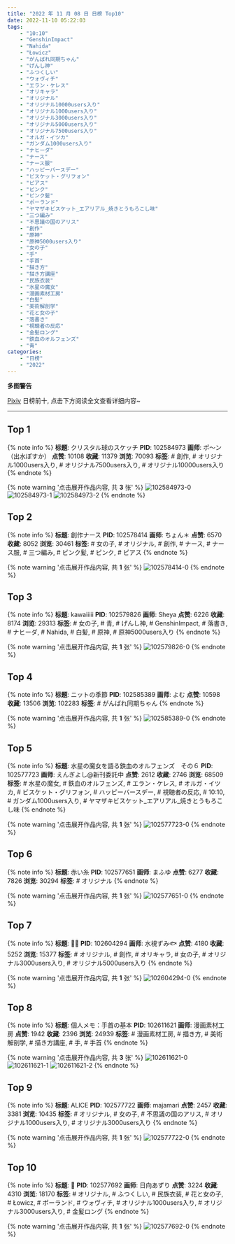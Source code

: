 ```yaml
---
title: "2022 年 11 月 08 日 日榜 Top10"
date: 2022-11-10 05:22:03
tags:
    - "10:10"
    - "GenshinImpact"
    - "Nahida"
    - "Łowicz"
    - "がんばれ同期ちゃん"
    - "げんし神"
    - "ふつくしい"
    - "ウォヴィチ"
    - "エラン・ケレス"
    - "オリキャラ"
    - "オリジナル"
    - "オリジナル10000users入り"
    - "オリジナル1000users入り"
    - "オリジナル3000users入り"
    - "オリジナル5000users入り"
    - "オリジナル7500users入り"
    - "オルガ・イツカ"
    - "ガンダム1000users入り"
    - "ナヒーダ"
    - "ナース"
    - "ナース服"
    - "ハッピーバースデー"
    - "ビスケット・グリフォン"
    - "ピアス"
    - "ピンク"
    - "ピンク髪"
    - "ポーランド"
    - "ヤマザキビスケット_エアリアル_焼きとうもろこし味"
    - "三つ編み"
    - "不思議の国のアリス"
    - "創作"
    - "原神"
    - "原神5000users入り"
    - "女の子"
    - "手"
    - "手首"
    - "描き方"
    - "描き方講座"
    - "民族衣装"
    - "水星の魔女"
    - "漫画素材工房"
    - "白髪"
    - "美術解剖学"
    - "花と女の子"
    - "落書き"
    - "視聴者の反応"
    - "金髪ロング"
    - "鉄血のオルフェンズ"
    - "青"
categories:
    - "日榜"
    - "2022"
---
```


<i class="fa fa-triangle-exclamation"></i>**多图警告**<i class="fa fa-triangle-exclamation"></i>

[Pixiv](https://www.pixiv.net/) 日榜前十, 点击下方阅读全文查看详细内容~

<!-- more -->

---

## Top 1

{% note info %}
**标题**: クリスタル球のスケッチ
**PID**: 102584973 **画师**: ポ～ン（出水ぽすか）
**点赞**: 10108 **收藏**: 11379 **浏览**: 70093
**标签**: # 創作, # オリジナル1000users入り, # オリジナル7500users入り, # オリジナル10000users入り
{% endnote %}

{% note warning '点击展开作品内容, 共 **3** 张' %}
![102584973-0](https://i.pixiv.re/img-original/img/2022/11/07/07/30/01/102584973_p0.jpg)
![102584973-1](https://i.pixiv.re/img-original/img/2022/11/07/07/30/01/102584973_p1.jpg)
![102584973-2](https://i.pixiv.re/img-original/img/2022/11/07/07/30/01/102584973_p2.jpg)
{% endnote %}

## Top 2

{% note info %}
**标题**: 創作ナース
**PID**: 102578414 **画师**: ちょん＊
**点赞**: 6570 **收藏**: 8052 **浏览**: 30461
**标签**: # 女の子, # オリジナル, # 創作, # ナース, # ナース服, # 三つ編み, # ピンク髪, # ピンク, # ピアス
{% endnote %}

{% note warning '点击展开作品内容, 共 **1** 张' %}
![102578414-0](https://i.pixiv.re/img-original/img/2022/11/07/00/12/45/102578414_p0.png)
{% endnote %}

## Top 3

{% note info %}
**标题**: kawaiiiii
**PID**: 102579826 **画师**: Sheya
**点赞**: 6226 **收藏**: 8174 **浏览**: 29313
**标签**: # 女の子, # 青, # げんし神, # GenshinImpact, # 落書き, # ナヒーダ, # Nahida, # 白髪, # 原神, # 原神5000users入り
{% endnote %}

{% note warning '点击展开作品内容, 共 **1** 张' %}
![102579826-0](https://i.pixiv.re/img-original/img/2022/11/07/01/00/11/102579826_p0.jpg)
{% endnote %}

## Top 4

{% note info %}
**标题**: ニットの季節
**PID**: 102585389 **画师**: よむ
**点赞**: 10598 **收藏**: 13506 **浏览**: 102283
**标签**: # がんばれ同期ちゃん
{% endnote %}

{% note warning '点击展开作品内容, 共 **1** 张' %}
![102585389-0](https://i.pixiv.re/img-original/img/2022/11/07/08/07/20/102585389_p0.png)
{% endnote %}

## Top 5

{% note info %}
**标题**: 水星の魔女を語る鉄血のオルフェンズ　その６
**PID**: 102577723 **画师**: えんぎよし@新刊委託中
**点赞**: 2612 **收藏**: 2746 **浏览**: 68509
**标签**: # 水星の魔女, # 鉄血のオルフェンズ, # エラン・ケレス, # オルガ・イツカ, # ビスケット・グリフォン, # ハッピーバースデー, # 視聴者の反応, # 10:10, # ガンダム1000users入り, # ヤマザキビスケット_エアリアル_焼きとうもろこし味
{% endnote %}

{% note warning '点击展开作品内容, 共 **1** 张' %}
![102577723-0](https://i.pixiv.re/img-original/img/2022/11/07/00/03/05/102577723_p0.png)
{% endnote %}

## Top 6

{% note info %}
**标题**: 赤い糸
**PID**: 102577651 **画师**: まふゆ
**点赞**: 6277 **收藏**: 7826 **浏览**: 30294
**标签**: # オリジナル
{% endnote %}

{% note warning '点击展开作品内容, 共 **1** 张' %}
![102577651-0](https://i.pixiv.re/img-original/img/2022/11/07/00/00/05/102577651_p0.png)
{% endnote %}

## Top 7

{% note info %}
**标题**: 🧡🖤
**PID**: 102604294 **画师**: 水視ずみ🐟
**点赞**: 4180 **收藏**: 5252 **浏览**: 15377
**标签**: # オリジナル, # 創作, # オリキャラ, # 女の子, # オリジナル3000users入り, # オリジナル5000users入り
{% endnote %}

{% note warning '点击展开作品内容, 共 **1** 张' %}
![102604294-0](https://i.pixiv.re/img-original/img/2022/11/08/00/00/06/102604294_p0.png)
{% endnote %}

## Top 8

{% note info %}
**标题**: 個人メモ：手首の基本
**PID**: 102611621 **画师**: 漫画素材工房
**点赞**: 1942 **收藏**: 2396 **浏览**: 24939
**标签**: # 漫画素材工房, # 描き方, # 美術解剖学, # 描き方講座, # 手, # 手首
{% endnote %}

{% note warning '点击展开作品内容, 共 **3** 张' %}
![102611621-0](https://i.pixiv.re/img-original/img/2022/11/08/08/00/01/102611621_p0.jpg)
![102611621-1](https://i.pixiv.re/img-original/img/2022/11/08/08/00/01/102611621_p1.jpg)
![102611621-2](https://i.pixiv.re/img-original/img/2022/11/08/08/00/01/102611621_p2.jpg)
{% endnote %}

## Top 9

{% note info %}
**标题**: ALICE
**PID**: 102577722 **画师**: majamari
**点赞**: 2457 **收藏**: 3381 **浏览**: 10435
**标签**: # オリジナル, # 女の子, # 不思議の国のアリス, # オリジナル1000users入り, # オリジナル3000users入り
{% endnote %}

{% note warning '点击展开作品内容, 共 **1** 张' %}
![102577722-0](https://i.pixiv.re/img-original/img/2022/11/07/00/00/13/102577722_p0.jpg)
{% endnote %}

## Top 10

{% note info %}
**标题**: 🌼
**PID**: 102577692 **画师**: 日向あずり
**点赞**: 3224 **收藏**: 4310 **浏览**: 18170
**标签**: # オリジナル, # ふつくしい, # 民族衣装, # 花と女の子, # Łowicz, # ポーランド, # ウォヴィチ, # オリジナル1000users入り, # オリジナル3000users入り, # 金髪ロング
{% endnote %}

{% note warning '点击展开作品内容, 共 **1** 张' %}
![102577692-0](https://i.pixiv.re/img-original/img/2022/11/07/00/00/10/102577692_p0.jpg)
{% endnote %}

